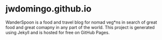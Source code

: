 jwdomingo.github.io
===================

WanderSpoon is a food and travel blog for nomad veg*ns in search of great food and great comapny in any part of the world.
This project is generated using Jekyll and is hosted for free on GitHub Pages.

